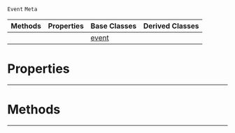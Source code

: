  `Event` `Meta`



|Methods|Properties|Base Classes|Derived Classes|
|---|---|---|---|
| | |[event](https://github.com/zeroengineteam/ZeroDocs/code_reference/class_reference/event.markdown)| |


 #  Properties


---  
 #  Methods


---  
 

 